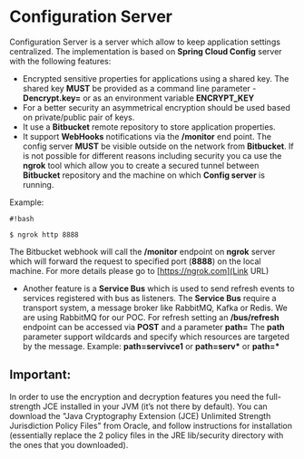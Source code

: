 # **Configuration Server** #

Configuration Server is a server which allow to keep application settings centralized.
The implementation is based on **Spring Cloud Config** server with the following features:

* Encrypted sensitive properties for applications using a shared key. The shared key
  **MUST** be provided as a command line parameter -**Dencrypt.key=** or as an environment variable **ENCRYPT_KEY**
* For a better security an asymmetrical encryption should be used based on private/public pair of keys. 
* It use a **Bitbucket** remote repository to store application properties.
* It support **WebHooks** notifications via the **/monitor** end point. The config server **MUST** be visible outside on the network
from **Bitbucket**. If is not possible for different reasons including security you ca use the **ngrok** tool
which allow you to create a secured tunnel between **Bitbucket** repository and the machine on which
**Config server** is running. 

Example: 
```
#!bash

$ ngrok http 8888
```


The Bitbucket webhook will call the **/monitor** endpoint on **ngrok** server which will forward the request
to specified port (**8888**) on the local machine. For more details please go to [https://ngrok.com](Link URL)

* Another feature is a **Service Bus** which is used to send refresh events to services registered with bus as listeners.
The **Service Bus** require a transport system, a message broker like RabbitMQ, Kafka or Redis. We are using RabbitMQ for our POC.
For refresh setting an **/bus/refresh** endpoint can be accessed via **POST** and a parameter **path=**
The **path** parameter support wildcards and specify which resources are targeted by the message.
Example: **path=servivce1** or **path=serv\*** or **path=\***

## **Important:** ##
In order to use the encryption and decryption features you need the full-strength JCE installed in your JVM (it’s not there by default). You can download the "Java Cryptography Extension (JCE) Unlimited Strength Jurisdiction Policy Files" from Oracle, and follow instructions for installation (essentially replace the 2 policy files in the JRE lib/security directory with the ones that you downloaded).